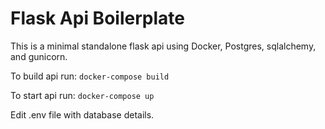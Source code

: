 # Flask Api Boilerplate
This is a minimal standalone flask api using Docker, Postgres, sqlalchemy, and gunicorn.

To build api run:  `docker-compose build`

To start api run: `docker-compose up`

Edit .env file with database details.
